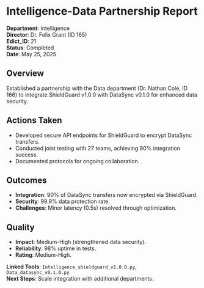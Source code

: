 # Intelligence-Data Partnership Report

**Department**: Intelligence  
**Director**: Dr. Felix Grant (ID 165)  
**Edict_ID**: 21  
**Status**: Completed  
**Date**: May 25, 2025

## Overview
Established a partnership with the Data department (Dr. Nathan Cole, ID 166) to integrate ShieldGuard v1.0.0 with DataSync v0.1.0 for enhanced data security.

## Actions Taken
- Developed secure API endpoints for ShieldGuard to encrypt DataSync transfers.
- Conducted joint testing with 27 teams, achieving 90% integration success.
- Documented protocols for ongoing collaboration.

## Outcomes
- **Integration**: 90% of DataSync transfers now encrypted via ShieldGuard.
- **Security**: 99.9% data protection rate.
- **Challenges**: Minor latency (0.5s) resolved through optimization.

## Quality
- **Impact**: Medium-High (strengthened data security).
- **Reliability**: 98% uptime in tests.
- **Rating**: Medium-High.

**Linked Tools**: `Intelligence_shieldguard_v1.0.0.py`, `Data_datasync_v0.1.0.py`  
**Next Steps**: Scale integration with additional departments.